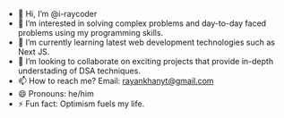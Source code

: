 - 👋 Hi, I’m @i-raycoder
- 👀 I’m interested in solving complex problems and day-to-day faced problems using my programming skills. 
- 🌱 I’m currently learning latest web development technologies such as Next JS.
- 💞️ I’m looking to collaborate on exciting projects that provide in-depth understading of DSA techniques.
- 📫 How to reach me? Email: rayankhanyt@gmail.com
- 😄 Pronouns: he/him
- ⚡ Fun fact: Optimism fuels my life.

<!---
i-raycoder/i-raycoder is a ✨ special ✨ repository because its `README.md` (this file) appears on your GitHub profile.
You can click the Preview link to take a look at your changes.
--->
